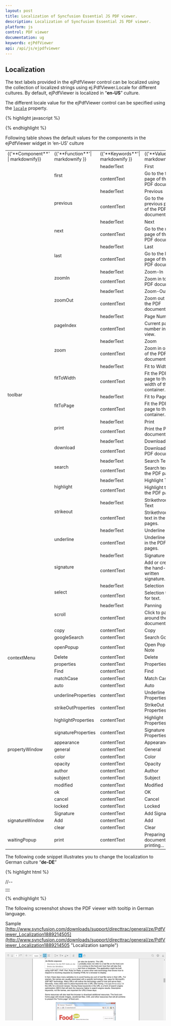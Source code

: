 ```yaml
---
layout: post
title: Localization of Syncfusion Essential JS PDF viewer.
description: Localization of Syncfusion Essential JS PDF viewer.
platform: js
control: PDF viewer
documentation: ug
keywords: ejPdfViewer
api: /api/js/ejpdfviewer
---
```


## Localization

The text labels provided in the ejPdfViewer control can be localized using the collection of localized strings using ej.PdfViewer.Locale for different cultures. By default, ejPdfViewer is localized in “**en-US**” culture.

The different locale value for the ejPdfViewer control can be specified using the [`locale`](https://help.syncfusion.com/api/js/ejpdfviewer#locale-string "locale property") property.

{% highlight javascript %}
<div id="viewer"></div>
<script type="text/javascript">
    $(function () {
        $("#viewer").ejPdfViewer({ serviceUrl: '../api/PdfViewer', locale:"fr-FR" });
    });
</script>
{% endhighlight %}

Following table shows the default values for the components in the ejPdfViewer widget in ‘en-US’ culture

<table>
<tr>
<td>
{{'**Component**' | markdownify}}
</td>
<td>
{{'**Function**'| markdownify }}
</td>
<td>
{{'**Keywords**'| markdownify }}
</td>
<td>
{{'**Values**'| markdownify }}
</td>
</tr>
<tr>
<td colspan="1" rowspan="38">
toolbar
</td>
<td colspan="1" rowspan="2">
first
</td>
<td>
headerText
</td>
<td>
First
</td>
</tr>
<tr>
<td>
contentText
</td>
<td>
Go to the first page of the PDF document.
</td>
</tr>
<tr>
<td colspan="1" rowspan="2">
previous
</td>
<td>
headerText
</td>
<td>
Previous
</td>
</tr>
<tr>
<td>
contentText
</td>
<td>
Go to the previous page of the PDF document.
</td>
</tr>
<tr>
<td colspan="1" rowspan="2">
next
</td>
<td>
headerText
</td>
<td>
Next
</td>
</tr>
<tr>
<td>
contentText
</td>
<td>
Go to the next page of the PDF document.
</td>
</tr>
<tr>
<td colspan="1" rowspan="2">
last
</td>
<td>
headerText
</td>
<td>
Last
</td>
</tr>
<tr>
<td>
contentText
</td>
<td>
Go to the last page of the PDF document.
</td>
</tr>
<tr>
<td colspan="1" rowspan="2">
zoomIn
</td>
<td>
headerText
</td>
<td>
Zoom-In
</td>
</tr>
<tr>
<td>
contentText
</td>
<td>
Zoom in to the PDF document.
</td>
</tr>
<tr>
<td colspan="1" rowspan="2">
zoomOut
</td>
<td>
headerText
</td>
<td>
Zoom-Out
</td>
</tr>
<tr>
<td>
contentText
</td>
<td>
Zoom out of the PDF document.
</td>
</tr>
<tr>
<td colspan="1" rowspan="2">
pageIndex
</td>
<td>
headerText
</td>
<td>
Page Number
</td>
</tr>
<tr>
<td>
contentText
</td>
<td>
Current page number in view.
</td>
</tr>
<tr>
<td colspan="1" rowspan="2">
zoom
</td>
<td>
headerText
</td>
<td>
Zoom
</td>
</tr>
<tr>
<td>
contentText
</td>
<td>
Zoom in or out of the PDF document.
</td>
</tr>
<tr>
<td colspan="1" rowspan="2">
fitToWidth
</td>
<td>
headerText
</td>
<td>
Fit to Width
</td>
</tr>
<tr>
<td>
contentText
</td>
<td>
Fit the PDF page to the width of the container.
</td>
</tr>
<tr>
<td colspan="1" rowspan="2">
fitToPage
</td>
<td>
headerText
</td>
<td>
Fit to Page
</td>
</tr>
<tr>
<td>
contentText
</td>
<td>
Fit the PDF page to the container.
</td>
</tr>
<tr>
<td colspan="1" rowspan="2">
print 
</td>
<td>
headerText
</td>
<td>
Print
</td>
</tr>
<tr>
<td>
contentText
</td>
<td>
Print the PDF document.
</td>
</tr>
<tr>
<td colspan="1" rowspan="2">
download
</td>
<td>
headerText
</td>
<td>
Download
</td>
</tr>
<tr>
<td>
contentText
</td>
<td>
Download the PDF document.
</td>
</tr>
<tr>
<td colspan="1" rowspan="2">
search
</td>
<td>
headerText
</td>
<td>
Search Text
</td>
</tr>
<tr>
<td>
contentText
</td>
<td>
Search text in the PDF pages.
</td>
</tr>
<tr>
<td colspan="1" rowspan="2">
highlight
</td>
<td>
headerText
</td>
<td>
Highlight Text
</td>
</tr>
<tr>
<td>
contentText
</td>
<td>
Highlight text in the PDF pages.
</td>
</tr>
<tr>
<td colspan="1" rowspan="2">
strikeout
</td>
<td>
headerText
</td>
<td>
Strikethrough Text
</td>
</tr>
<tr>
<td>
contentText
</td>
<td>
Strikethrough text in the PDF pages.
</td>
</tr>
<tr>
<td colspan="1" rowspan="2">
underline
</td>
<td>
headerText
</td>
<td>
Underline Text
</td>
</tr>
<tr>
<td>
contentText
</td>
<td>
Underline text in the PDF pages.
</td>
</tr>
<tr>
<td colspan="1" rowspan="2">
signature
</td>
<td>
headerText
</td>
<td>
Signature
</td>
</tr>
<tr>
<td>
contentText
</td>
<td>
Add or create the hand-written signature.
</td>
</tr>
<tr>
<td colspan="1" rowspan="2">
select
</td>
<td>
headerText
</td>
<td>
Selection
</td>
</tr>
<tr>
<td>
contentText
</td>
<td>
Selection tool for text.
</td>
</tr>
<tr>
<td colspan="1" rowspan="2">
scroll
</td>
<td>
headerText
</td>
<td>
Panning
</td>
</tr>
<tr>
<td>
contentText
</td>
<td>
Click to pan around the document.
</td>
</tr>
<tr>
<td colspan="1" rowspan="8">
contextMenu
</td>
<td>
copy
</td>
<td>
contentText
</td>
<td>
Copy
</td>
</tr>
<tr>
<td>
googleSearch
</td>
<td>
contentText
</td>
<td>
Search Google
</td>
</tr>
<tr>
<td>
openPopup
</td>
<td>
contentText
</td>
<td>
Open Pop-Up Note
</td>
</tr>
<tr>
<td>
Delete
</td>
<td>
contentText
</td>
<td>
Delete
</td>
</tr>
<tr>
<td>
properties
</td>
<td>
contentText
</td>
<td>
Properties
</td>
</tr>
<tr>
<td>
Find
</td>
<td>
contentText
</td>
<td>
Find
</td>
</tr>
<tr>
<td>
matchCase
</td>
<td>
contentText
</td>
<td>
Match Case
</td>
</tr>
<tr>
<td>
auto
</td>
<td>
contentText
</td>
<td>
Auto
</td>
</tr>
<tr>
<td colspan="1" rowspan="14">
propertyWindow
</td>
<td>
underlineProperties
</td>
<td>
contentText
</td>
<td>
Underline Properties
</td>
</tr>
<tr>
<td>
strikeOutProperties
</td>
<td>
contentText
</td>
<td>
StrikeOut Properties
</td>
</tr>
<tr>
<td>
highlightProperties
</td>
<td>
contentText
</td>
<td>
Highlight Properties
</td>
</tr>
<tr>
<td>
signatureProperties
</td>
<td>
contentText
</td>
<td>
Signature Properties
</td>
</tr>
<tr>
<td>
appearance
</td>
<td>
contentText
</td>
<td>
Appearance
</td>
</tr>
<tr>
<td>
general
</td>
<td>
contentText
</td>
<td>
General
</td>
</tr>
<tr>
<td>
color
</td>
<td>
contentText
</td>
<td>
Color
</td>
</tr>
<tr>
<td>
opacity
</td>
<td>
contentText
</td>
<td>
Opacity
</td>
</tr>
<tr>
<td>
author
</td>
<td>
contentText
</td>
<td>
Author
</td>
</tr>
<tr>
<td>
subject
</td>
<td>
contentText
</td>
<td>
Subject
</td>
</tr>
<tr>
<td>
modified
</td>
<td>
contentText
</td>
<td>
Modified
</td>
</tr>
<tr>
<td>
ok
</td>
<td>
contentText
</td>
<td>
OK
</td>
</tr>
<tr>
<td>
cancel
</td>
<td>
contentText
</td>
<td>
Cancel
</td>
</tr>
<tr>
<td>
locked
</td>
<td>
contentText
</td>
<td>
Locked
</td>
</tr>
<tr>
<td colspan="1" rowspan="3">
signatureWindow
</td>
<td>
Signature
</td>
<td>
contentText
</td>
<td>
Add Signature
</td>
</tr>
<tr>
<td>
Add
</td>
<td>
contentText
</td>
<td>
Add
</td>
</tr>
<tr>
<td>
clear
</td>
<td>
contentText
</td>
<td>
Clear
</td>
</tr>
<tr>
<td colspan="1" rowspan="1">
waitingPopup
</td>
<td>
print
</td>
<td>
contentText
</td>
<td>
Preparing document for printing...
</td>
</tr>
</table>

The following code snippet illustrates you to change the localization to German culture “**de-DE**”

{% highlight html %}
<!DOCTYPE html>
<html xmlns="http://www.w3.org/1999/xhtml">
//--
<body>
    <div class="content-container-fluid">
        <div class="row">
            <div class="cols-sample-area">
                <table style="width:100%">
                    <tr>
                        <td>
                            <div class="control">
                                <div id="container"></div>
                            </div>
                        </td>
                    </tr>
                </table>
            </div>
        </div>
    </div>
    <script type="text/javascript">
        $(function () {
            $("#container").ejPdfViewer({serviceUrl: "/api/PdfViewerAPI" , locale: 'de-DE' });
            ej.PdfViewer.Locale["de-DE"] = {
                toolbar: {
                    first: {
                        headerText: 'Erste',
                        contentText: 'Gehen Sie auf die erste Seite des PDF-Dokument.'
                    },
                    previous: {
                        headerText: 'Zurück',
                        contentText: 'Gehen Sie auf die vorherige Seite des PDF-Dokuments.'
                    },
                    next: {
                        headerText: 'Nächster',
                        contentText: 'Gehen Sie auf die nächste Seite des PDF-Dokuments.'
                    },
                    last: {
                        headerText: 'Letzte',
                        contentText: 'Gehen Sie auf die letzte Seite des PDF-Dokuments.'
                    },
                    zoomIn: {
                        headerText: 'Hineinzoomen',
                        contentText: 'Vergrößern Sie das PDF-Dokument.'
                    },
                    zoomOut: {
                        headerText: 'Rauszoomen',
                        contentText: 'Zoom aus dem PDF-Dokument.'
                    },
                    pageIndex: {
                        headerText: 'Seitennummer',
                        contentText: 'Aktuelle Seitenzahl, um zu sehen.'
                    },
                    zoom: {
                        headerText: 'Zoom',
                        contentText: 'Vergrößern oder Verkleinern auf dem PDF-Dokument.'
                    },
                    fitToWidth: {
                        headerText: 'An Breite anpassen',
                        contentText: 'Montieren Sie die PDF-Seite an die Breite des Behälters.'
                    },
                    fitToPage: {
                        headerText: 'An Seite anpassen',
                        contentText: 'Montieren Sie die PDF-Seite in den Behälter.'
                    },
                    print: {
                        headerText: ' Drucken',
                        contentText: ' Drucken Sie das PDF-Dokument.'
                    },
                    download: {
                        headerText: ' Herunterladen',
                        contentText: ' Laden Sie das PDF-Dokument'
                    },
                    search: {
                        headerText: 'Suche Text',
                        contentText: 'Suchen Sie Text in den PDF-Seiten.'
                    },
                    highlight: {
                        headerText: 'hervorheben Text',
                        contentText: 'Markieren Sie Text in den PDF-Seiten.',
                    },
                    strikeout: {
                        headerText: 'StrikeOut Text',
                        contentText: 'Strike Out Text in den PDF-Seiten.',
                    },
                    underline: {
                        headerText: 'unterstreichen Text',
                        contentText: 'Unterstreichen Sie den Text in den PDF-Seiten.',
                    },
                    signature: {
                        headerText: 'Unterschrift',
                        contentText: 'Hinzufügen oder Erstellen der handschriftlichen Unterschrift.',
                    },
                    select: {
                        headerText: 'Auswahl',
                        contentText: 'Auswahlwerkzeug für Text.',
                    },
                    scroll: {
                        headerText: 'Schwenken',
                        contentText: 'Klicken Sie, um das Dokument zu verschieben',
                    }
                },
                contextMenu: {
                    copy: {
                        contentText: 'Kopieren',
                    },
                    googleSearch: {
                        contentText: 'Google suchen',
                    },
                    Find: {
                        contentText: 'Finden:',
                    },
                    matchCase: {
                        contentText: 'MatchCase',
                    },
                    auto: {
                        contentText: 'Auto',
                    },
                    openPopup: {
                        contentText: 'Open Pop-Up Note',
                    },
                    Delete: {
                        contentText: 'Löschen',
                    },
                    properties: {
                        contentText: 'Eigenschaften....',
                    },
                },
                propertyWindow: {
                    underlineProperties: {
                        contentText: "Unterstreichen"
                    },
                    strikeOutProperties: {
                        contentText: "StrikeOutProperties"
                    },
                    highlightProperties: {
                        contentText: "Markieren Sie die Eigenschaften"
                    },
                    signatureProperties: {
                        contentText: "Unterschrift Eigenschaften"
                    },
                    appearance: {
                        contentText: "das Auftreten"
                    },
                    general: {
                        contentText: "General"
                    },
                    color: {
                        contentText: "Farbe:"
                    },
                    opacity: {
                        contentText: "Opazität:"
                    },
                    author: {
                        contentText: "Autor:"
                    },
                    subject: {
                        contentText: "Fach:"
                    },
                    modified: {
                        contentText: "geändert:"
                    },
                    ok: {
                        contentText: "OK"
                    },
                    cancel: {
                        contentText: "stornieren"
                    },
                    locked: {
                        contentText: "eingesperrt"
                    }
                },
                signatureWindow: {
                    Signature: {
                        contentText: "Signatur hinzufügen"
                    },
                    Add: {
                        contentText: "Hinzufügen"
                    },
                    clear: {
                        contentText: "Klar"
                    },
                },
                waitingPopup: {
                    print: {
                        contentText: "Forbereder dokument til udskrivning ..."
                    }
                }
            };
        });
    </script>
</body>
</html>
{% endhighlight %}

The following screenshot shows the PDF viewer with tooltip in German language.

Sample
[http://www.syncfusion.com/downloads/support/directtrac/general/ze/PdfViewer_Localization1889214505](http://www.syncfusion.com/downloads/support/directtrac/general/ze/PdfViewer_Localization1889214505 "Localization sample")

![](Localization_images/Localization_img1.png)

